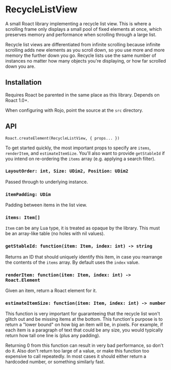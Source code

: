 # RecycleListView

A small Roact library implementing a recycle list view. This is where a
scrolling frame only displays a small pool of fixed elements at once,
which preserves memory and performance when scrolling through a large
list.

Recycle list views are differentiated from infinite scrolling because
infinite scrolling adds new elements as you scroll down, so you use more
and more memory the further down you go. Recycle lists use the same
number of instances no matter how many objects you're displaying, or how
far scrolled down you are.

## Installation

Requires Roact be parented in the same place as this library. Depends on
Roact 1.0+.

When configuring with Rojo, point the source at the `src` directory.

## API

```
Roact.createElement(RecycleListView, { props... })
```

To get started quickly, the most important props to specify are `items`,
`renderItem`, and `estimateItemSize`. You'll also want to provide
`getStableId` if you intend on re-ordering the `items` array (e.g.
applying a search filter).

### `LayoutOrder: int, Size: UDim2, Position: UDim2`

Passed through to underlying instance.

### `itemPadding: UDim`

Padding between items in the list view.

### `items: Item[]`

`Item` can be any Lua type, it is treated as opaque by the library. This
must be an array-like table (no holes with nil values).

### `getStableId: function(item: Item, index: int) -> string`

Returns an ID that should uniquely identify this item, in case you
rearrange the contents of the `items` array. By default uses the `index`
value.

### `renderItem: function(item: Item, index: int) -> Roact.Element`

Given an item, return a Roact element for it.

### `estimateItemSize: function(item: Item, index: int) -> number`

This function is very important for guaranteeing that the recycle list
won't glitch out and be missing items at the bottom. This function's
purpose is to return a "lower bound" on how big an item will be, in
pixels. For example, if each item is a paragraph of text that could be
any size, you would typically return how tall one line is (plus any
padding).

Returning 0 from this function can result in very bad performance, so
don't do it. Also don't return too large of a value, or make this
function too expensive to call repeatedly. In most cases it should
either return a hardcoded number, or something similarly fast.
